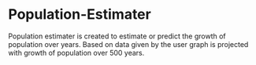 # Population-Estimater
Population estimater is created to estimate or predict the growth of population over years. Based on data given by
the user graph is projected with growth of population over 500 years.

